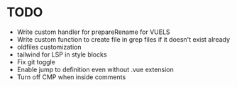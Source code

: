 # TODO

- Write custom handler for prepareRename for VUELS
- Write custom function to create file in grep files if it doesn't exist already
- oldfiles customization
- tailwind for LSP in style blocks
- Fix git toggle
- Enable jump to definition even without .vue extension
- Turn off CMP when inside comments

